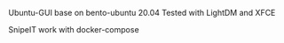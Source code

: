 Ubuntu-GUI base on bento-ubuntu 20.04
Tested with LightDM and XFCE

SnipeIT work with docker-compose



